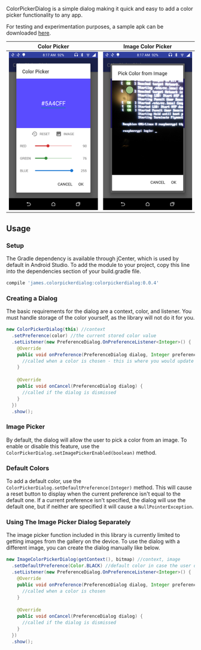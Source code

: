 ColorPickerDialog is a simple dialog making it quick and easy to add a color picker functionality to any app.

For testing and experimentation purposes, a sample apk can be downloaded [here](https://jfenn.me/projects/colorpickerdialog).

|Color Picker|Image Color Picker|
|--------|--------|
|![img](./.github/images/dialog.png?raw=true)|![img](./.github/images/image.png?raw=true)|

## Usage

### Setup

The Gradle dependency is available through jCenter, which is used by default in Android Studio. To add the module to your project, copy this line into the dependencies section of your build.gradle file.
``` gradle
compile 'james.colorpickerdialog:colorpickerdialog:0.0.4'
```

### Creating a Dialog

The basic requirements for the dialog are a context, color, and listener. You must handle storage of the color yourself, as the library will not do it for you.

``` java
new ColorPickerDialog(this) //context
  .setPreference(color) //the current stored color value
  .setListener(new PreferenceDialog.OnPreferenceListener<Integer>() {
    @Override
    public void onPreference(PreferenceDialog dialog, Integer preference) {
      //called when a color is chosen - this is where you would update a stored value
    }

    @Override
    public void onCancel(PreferenceDialog dialog) {
      //called if the dialog is dismissed
    }
  })
  .show();
```

### Image Picker

By default, the dialog will allow the user to pick a color from an image. To enable or disable this feature, use the `ColorPickerDialog.setImagePickerEnabled(boolean)` method.

### Default Colors

To add a default color, use the `ColorPickerDialog.setDefaultPreference(Integer)` method. This will cause a reset button to display when the current preference isn't equal to the default one. If a current preference isn't specified, the dialog will use the default one, but if neither are specified it will cause a `NullPointerException`.

### Using The Image Picker Dialog Separately

The image picker function included in this library is currently limited to getting images from the gallery on the device. To use the dialog with a different image, you can create the dialog manually like below.

``` java
new ImageColorPickerDialog(getContext(), bitmap) //context, image
  .setDefaultPreference(Color.BLACK) //default color in case the user doesn't pick a value
  .setListener(new PreferenceDialog.OnPreferenceListener<Integer>() {
    @Override
    public void onPreference(PreferenceDialog dialog, Integer preference) {
      //called when a color is chosen
    }

    @Override
    public void onCancel(PreferenceDialog dialog) {
      //called if the dialog is dismissed
    }
  })
  .show();
```
